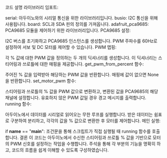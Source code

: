코드 설명
라이브러리 임포트:

serial: 아두이노와의 시리얼 통신을 위한 라이브러리입니다.
busio: I2C 통신을 위해 사용됩니다.
board: SCL과 SDA 핀의 정의를 가져옵니다.
adafruit_pca9685: PCA9685 모듈을 제어하기 위한 라이브러리입니다.
PCA9685 설정:

I2C 버스를 초기화하고 PCA9685 인스턴스를 생성합니다.
PWM 주파수를 60Hz로 설정하여 서보 및 DC 모터를 제어할 수 있습니다.
PWM 맵핑:

각 % 값에 대한 PWM 값을 정의하는 두 개의 딕셔너리를 생성합니다. 이 딕셔너리는 스티어링과 쓰로틀에 대한 매핑을 제공합니다.
get_pwm_from_percent 함수:

주어진 % 값을 입력받아 해당하는 PWM 값을 반환합니다. 매핑에 값이 없으면 None을 반환합니다.
set_motor_pwm 함수:

스티어링과 쓰로틀의 % 값을 PWM 값으로 변환하고, 변환된 값을 PCA9685의 해당 채널에 설정합니다. 유효하지 않은 PWM 값일 경우 경고 메시지를 출력합니다.
running 함수:

아두이노에서 데이터를 시리얼로 읽어오는 무한 루프를 실행합니다. 받은 데이터는 쉼표로 구분하여 분리하고, 각각의 값을 % 값으로 변환한 후 모터를 제어합니다.
메인 실행:

if __name__ == "__main__": 조건문을 통해 스크립트가 직접 실행될 때 running 함수를 호출합니다.
결론
이 코드는 아두이노에서 수신한 스티어링과 쓰로틀 % 값을 기반으로 모터의 PWM 신호를 설정하는 작업을 수행합니다. 주석을 통해 각 부분의 기능을 명확히 하고, 코드의 흐름을 쉽게 이해할 수 있도록 구성하였습니다.